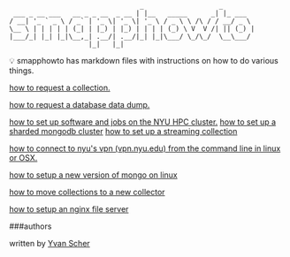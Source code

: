 ```
                                 _                   _        
 ___ _ __ ___   __ _ _ __  _ __ | |__   _____      _| |_ ___  
/ __| '_ ` _ \ / _` | '_ \| '_ \| '_ \ / _ \ \ /\ / / __/ _ \ 
\__ \ | | | | | (_| | |_) | |_) | | | | (_) \ V  V /| || (_) |
|___/_| |_| |_|\__,_| .__/| .__/|_| |_|\___/ \_/\_/  \__\___/ 
                    |_|   |_|                                 
```

:bulb: smapphowto has markdown files with instructions on how to do various things.

<a href="https://github.com/SMAPPNYU/smapp_how_to/blob/master/howto_request_a_collection.md">how to request a collection.</a>

<a href="https://github.com/SMAPPNYU/smapp_how_to/blob/master/howto_request_a_database_data_dump.md">how to request a database data dump.</a>

<a href="https://github.com/SMAPPNYU/smapphowto/blob/master/howto_setup_cluster_software.md">
how to set up software and jobs on the NYU HPC cluster.</a>

<a href="https://github.com/SMAPPNYU/smapphowto/blob/master/howto_setup_sharded_mongodb.md">
how to set up a sharded mongodb cluster</a>

<a href="https://github.com/SMAPPNYU/smapphowto/blob/master/howto_setup_streaming_twitter_collections.md">
how to set up a streaming collection</a>

<a href="https://github.com/SMAPPNYU/smapphowto/blob/master/howto_connect_to_nyuvpn.md">how to connect to nyu's vpn (vpn.nyu.edu) from the command line in linux or OSX.</a>

<a href="https://github.com/SMAPPNYU/smapphowto/blob/master/howto_setup_a_new_mongo_version_on_linux.md">how to setup a new version of mongo on linux
</a>

[how to move collections to a new collector](https://github.com/SMAPPNYU/smapphowto/blob/master/howto_move_collections_to_new_collector.md)

[how to setup an nginx file server](https://github.com/SMAPPNYU/smapphowto/blob/master/howto_setup_an_nginx_file_server.md)

###authors

written by <a href="https://github.com/yvan">Yvan Scher</a>

